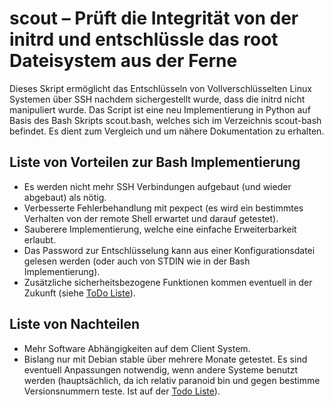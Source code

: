 # scout – Prüft die Integrität von der initrd und entschlüssle das root Dateisystem aus der Ferne

Dieses Skript ermöglicht das Entschlüsseln von Vollverschlüsselten Linux Systemen über SSH nachdem sichergestellt wurde, dass die initrd nicht manipuliert wurde.
Das Script ist eine neu Implementierung in Python auf Basis des Bash Skripts scout.bash, welches sich im Verzeichnis scout-bash befindet. Es dient zum Vergleich und um nähere Dokumentation zu erhalten.

## Liste von Vorteilen zur Bash Implementierung

* Es werden nicht mehr SSH Verbindungen aufgebaut (und wieder abgebaut) als nötig.
* Verbesserte Fehlerbehandlung mit pexpect (es wird ein bestimmtes Verhalten von der remote Shell erwartet und darauf getestet).
* Sauberere Implementierung, welche eine einfache Erweiterbarkeit erlaubt.
* Das Password zur Entschlüsselung kann aus einer Konfigurationsdatei gelesen werden (oder auch von STDIN wie in der Bash Implementierung).
* Zusätzliche sicherheitsbezogene Funktionen kommen eventuell in der Zukunft (siehe [ToDo Liste][todo]).

## Liste von Nachteilen

* Mehr Software Abhängigkeiten auf dem Client System.
* Bislang nur mit Debian stable über mehrere Monate getestet. Es sind eventuell Anpassungen notwendig, wenn andere Systeme benutzt werden (hauptsächlich, da ich relativ paranoid bin und gegen bestimme Versionsnummern teste. Ist auf der [Todo Liste][todo]).

[todo]: /scout/#todo
